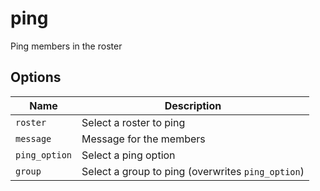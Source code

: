 # ping

Ping members in the roster

## Options

| Name          | Description                                       |
| ------------- | ------------------------------------------------- |
| `roster`      | Select a roster to ping                           |
| `message`     | Message for the members                           |
| `ping_option` | Select a ping option                              |
| `group`       | Select a group to ping (overwrites `ping_option`) |
